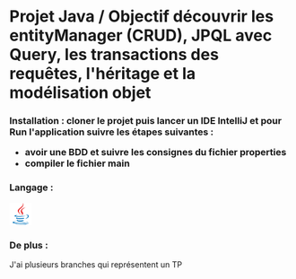 <h1 align="left">Projet Java / Objectif découvrir les entityManager (CRUD), JPQL avec Query, les transactions des requêtes, l'héritage et la modélisation objet</h1>

<h3 align="left">Installation : cloner le projet puis lancer un IDE IntelliJ et pour Run l'application suivre les étapes suivantes :  
  
  - avoir une BDD et suivre les consignes du fichier properties
  - compiler le fichier main
</h3>

<h3 align="left">Langage :</h3>
<p align="left">
  <a href="https://www.java.com" target="_blank" rel="noreferrer"> <img src="https://raw.githubusercontent.com/devicons/devicon/master/icons/java/java-original.svg" alt="java" width="40" height="40"/> </a>
</p>

<h3 align="left">De plus :</h3>
<p align="left">J'ai plusieurs branches qui représentent un TP</p>

